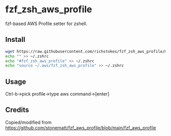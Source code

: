 # fzf_zsh_aws_profile
fzf-based AWS Profile setter for zshell.

## Install
```bash
wget https://raw.githubusercontent.com/richstokes/fzf_zsh_aws_profile/main/fzf_zsh_aws_profile -O ~/.aws/fzf_zsh_aws_profile
echo "" >> ~/.zshrc
echo "#fzf_zsh_aws_profile" >> ~/.zshrc
echo "source ~/.aws/fzf_zsh_aws_profile" >> ~/.zshrc
```

## Usage
Ctrl-b->pick profile->type aws command->[enter]

## Credits
Copied/modified from https://github.com/stonematt/fzf_aws_profile/blob/main/fzf_aws_profile
